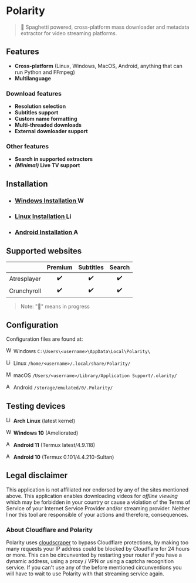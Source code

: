 # Polarity
> 🍝 Spaghetti powered, cross-platform mass downloader and metadata extractor for video streaming platforms.

## Features
- **Cross-platform** (Linux, Windows, MacOS, Android, anything that can run Python and FFmpeg)
- **Multilanguage**
### Download features
- **Resolution selection**
- **Subtitles support**
- **Custom name formatting**
- **Multi-threaded downloads**
- **External downloader support**
### Other features
- **Search in supported extractors**
- **_(Minimal)_ Live TV support**


## Installation
- ### [Windows Installation <img src="https://aveeryy.github.io/icons/small/Windows.png" alt="Windows" width="16"/>](https://github.com/aveeryy/Polarity/wiki/Installing#windows-)
- ### [Linux Installation <img src="https://aveeryy.github.io/icons/small/Linux.png" alt="Linux" width="16"/>](https://github.com/aveeryy/Polarity/wiki/Installing#linux-)
- ### [Android Installation <img src="https://aveeryy.github.io/icons/small/Android.png" alt="Android" width="16"/>](https://github.com/aveeryy/Polarity/wiki/Installing#android-)

## Supported websites
| | Premium | Subtitles | Search
|:-:|:-:|:-:|:-:|
| Atresplayer | ✔️ | ✔️ | ✔️ 
| Crunchyroll  | ✔️ | ✔️ | ✔️️

> Note: "🍝" means in progress

## Configuration
Configuration files are found at:

<img src="https://aveeryy.github.io/icons/small/Windows.png" alt="Windows" width="16"/> Windows `C:\Users\<username>\AppData\Local\Polarity\`

<img src="https://aveeryy.github.io/icons/small/Linux.png" alt="Linux" width="16"/> Linux `/home/<username>/.local/share/Polarity/`

<img src="https://aveeryy.github.io/icons/small/MacOS.png" alt="MacOS" width="16"/> macOS `/Users/<username>/Library/Application Support/.olarity/`

<img src="https://aveeryy.github.io/icons/small/Android.png" alt="Android" width="16"/> Android `/storage/emulated/0/.Polarity/`
    

## Testing devices
<img src="https://aveeryy.github.io/icons/small/Linux.png" alt="Linux" width="16"/>  **Arch Linux** (latest kernel)

<img src="https://aveeryy.github.io/icons/small/Windows.png" alt="Windows" width="16"/>  **Windows 10** (Ameliorated)

<img src="https://aveeryy.github.io/icons/small/Android.png" alt="Android" width="16"/>  **Android 11** (Termux latest/4.9.118)

<img src="https://aveeryy.github.io/icons/small/Android.png" alt="Android" width="16"/>  **Android 10** (Termux 0.101/4.4.210-Sultan)

## Legal disclaimer
This application is not affiliated nor endorsed by any of the sites mentioned above. This application enables downloading videos for *offline viewing* which may be forbidden in your country or cause a violation of the Terms of Service of your Internet Service Provider and/or streaming provider. Neither I nor this tool are responsible of your actions and therefore, consequences.

### About Cloudflare and Polarity
Polarity uses [cloudscraper](https://github.com/VeNoMouS/cloudscraper) to bypass Cloudflare protections, by making too many requests your IP address could be blocked by Cloudflare for 24 hours or more. This can be circunvented by restarting your router if you have a dynamic address, using a proxy / VPN or using a captcha recognition service. If you can't use any of the before mentioned circunventions you will have to wait to use Polarity with that streaming service again.
